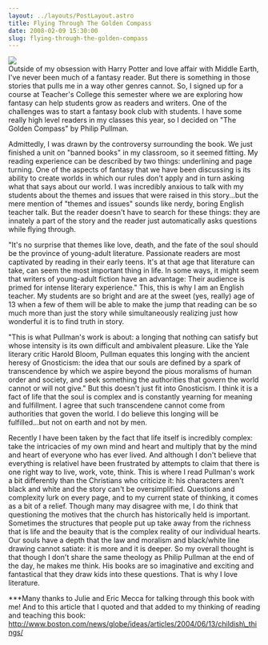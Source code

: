 ```yaml
---
layout: ../layouts/PostLayout.astro
title: Flying Through The Golden Compass
date: 2008-02-09 15:30:00
slug: flying-through-the-golden-compass
---
```


[![](http://swordandlaser.com/wp-content/uploads/2007/10/golden_compass.jpg)](http://swordandlaser.com/wp-content/uploads/2007/10/golden_compass.jpg)  
Outside of my obsession with Harry Potter and love affair with Middle Earth, I've never been much of a fantasy reader. But there is something in those stories that pulls me in a way other genres cannot. So, I signed up for a course at Teacher's College this semester where we are exploring how fantasy can help students grow as readers and writers. One of the challenges was to start a fantasy book club with students. I have some really high level readers in my classes this year, so I decided on "The Golden Compass" by Philip Pullman.  
  
Admittedly, I was drawn by the controversy surrounding the book. We just finished a unit on "banned books" in my classroom, so it seemed fitting. My reading experience can be described by two things: underlining and page turning. One of the aspects of fantasy that we have been discussing is its ability to create worlds in which our rules don't apply and in turn asking what that says about our world. I was incredibly anxious to talk with my students about the themes and issues that were raised in this story...but the mere mention of "themes and issues" sounds like nerdy, boring English teacher talk. But the reader doesn't have to search for these things: they are innately a part of the story and the reader just automatically asks questions while flying through.  
  
"It's no surprise that themes like love, death, and the fate of the soul should be the province of young-adult literature. Passionate readers are most captivated by reading in their early teens. It's at that age that literature can take, can seem the most important thing in life. In some ways, it might seem that writers of young-adult fiction have an advantage: Their audience is primed for intense literary experience." This, this is why I am an English teacher. My students are so bright and are at the sweet (yes, really) age of 13 when a few of them will be able to make the jump that reading can be so much more than just the story while simultaneously realizing just how wonderful it is to find truth in story.  
  
"This is what Pullman's work is about: a longing that nothing can satisfy but whose intensity is its own difficult and ambivalent pleasure. Like the Yale literary critic Harold Bloom, Pullman equates this longing with the ancient heresy of Gnosticism: the idea that our souls are defined by a spark of transcendence by which we aspire beyond the pious moralisms of human order and society, and seek something the authorities that govern the world cannot or will not give." But this doesn't just fit into Gnosticism. I think it is a fact of life that the soul is complex and is constantly yearning for meaning and fulfillment. I agree that such transcendene cannot come from authorities that goven the world. I do believe this longing will be fulfilled...but not on earth and not by men.  
  
Recently I have been taken by the fact that life itself is incredibly complex: take the intricacies of my own mind and heart and multiply that by the mind and heart of everyone who has ever lived. And although I don't believe that everything is relativeI have been frustrated by attempts to claim that there is one right way to live, work, vote, think. This is where I read Pullman's work a bit differently than the Christians who criticize it: his characters aren't black and white and the story can't be oversimplified. Questions and complexity lurk on every page, and to my current state of thinking, it comes as a bit of a relief. Though many may disagree with me, I do think that questioning the motives that the church has historically held is important. Sometimes the structures that people put up take away from the richness that is life and the beauity that is the complex reality of our individual hearts. Our souls have a depth that the law and moralism and black/white line drawing cannot satiate: it is more and it is deeper. So my overall thought is that though I don't share the same theology as Philip Pullman at the end of the day, he makes me think. His books are so imaginative and exciting and fantastical that they draw kids into these questions. That is why I love literature.  
  
\*\*\*Many thanks to Julie and Eric Mecca for talking through this book with me! And to this article that I quoted and that added to my thinking of reading and teaching this book:  
http://www.boston.com/news/globe/ideas/articles/2004/06/13/childish\_things/